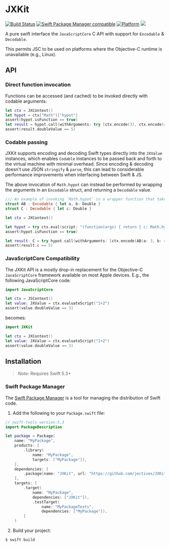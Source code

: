 # JXKit

[![Build Status](https://github.com/jectivex/JXKit/workflows/JXKit%20CI/badge.svg?branch=main)](https://github.com/jectivex/JXKit/actions)
[![Swift Package Manager compatible](https://img.shields.io/badge/SPM-compatible-brightgreen.svg)](https://github.com/apple/swift-package-manager)
[![Platform](https://img.shields.io/badge/Platforms-macOS%20|%20iOS%20|%20tvOS%20|%20Linux-lightgrey.svg)](https://github.com/jectivex/JXKit)
[![](https://tokei.rs/b1/github/jectivex/JXKit)](https://github.com/jectivex/JXKit)

A pure swift interface the `JavaScriptCore` C API with support for `Encodable` & `Decodable`.

This permits JSC to be used on platforms where the Objective-C runtime is unavailable (e.g., Linux).


## API

### Direct function invocation

Functions can be accessed (and cached) to be invoked directly with codable arguments:

```swift
let ctx = JXContext()
let hypot = ctx["Math"]["hypot"]
assert(hypot.isFunction == true)
let result = hypot.call(withArguments: try [ctx.encode(3), ctx.encode(4)])
assert(result.doubleValue == 5)
```

### Codable passing

JXKit supports encoding and decoding Swift types directly into the `JXValue` instances, which enables `Codable`  instances to be passed back and forth to the virtual machine with minimal overhead. Since encoding & decoding doesn't use JSON `stringify` & `parse`, this can lead to considerable performance improvements when interfacing between Swift & JS.

The above invocation of `Math.hypot` can instead be performed by wrapping the arguments in an `Encodable` struct, and returning a `Decodable` value. 

```swift
/// An example of invoking `Math.hypot` in a wrapper function that takes an encodable argument and returns a Decodable retult.
struct AB : Encodable { let a, b: Double }
struct C : Decodable { let c: Double }

let ctx = JXContext()

let hypot = try ctx.eval(script: "(function(args) { return { c: Math.hypot(args.a, args.b) }; })")
assert(hypot.isFunction == true)

let result: C = try hypot.call(withArguments: [ctx.encode(AB(a: 3, b: 4))]).toDecodable(ofType: C.self)
assert(result.c == 5)
```

### JavaScriptCore Compatibility

The JXKit API is a mostly drop-in replacement for the Objective-C `JavaScriptCore` framework available on most Apple devices. E.g., the following JavaScriptCore code:

```swift
import JavaScriptCore

let ctx = JSContext()
let value: JXValue = ctx.evaluateScript("1+2")
assert(value.doubleValue == 3)
```

becomes:

```swift
import JXKit

let ctx = JXContext()
let value: JXValue = ctx.evaluateScript("1+2")
assert(value.doubleValue == 3)
```

## Installation

> _Note:_ Requires Swift 5.3+

### Swift Package Manager

The [Swift Package Manager][] is a tool for managing the distribution of
Swift code.

1. Add the following to your `Package.swift` file:

  ```swift
  // swift-tools-version:5.3
  import PackageDescription

  let package = Package(
      name: "MyPackage",
      products: [
          .library(
              name: "MyPackage",
              targets: ["MyPackage"]),
      ],
      dependencies: [
          .package(name: "JXKit", url: "https://github.com/jectivex/JXKit.git", .upToNextMajor(from: "1.0")),
      ],
      targets: [
          .target(
              name: "MyPackage",
              dependencies: ["JXKit"]),
              .testTarget(
                  name: "MyPackageTests",
                  dependencies: ["MyPackage"]),
          ]
      )
  ```

2. Build your project:

  ```sh
  $ swift build
  ```

[Swift Package Manager]: https://swift.org/package-manager
